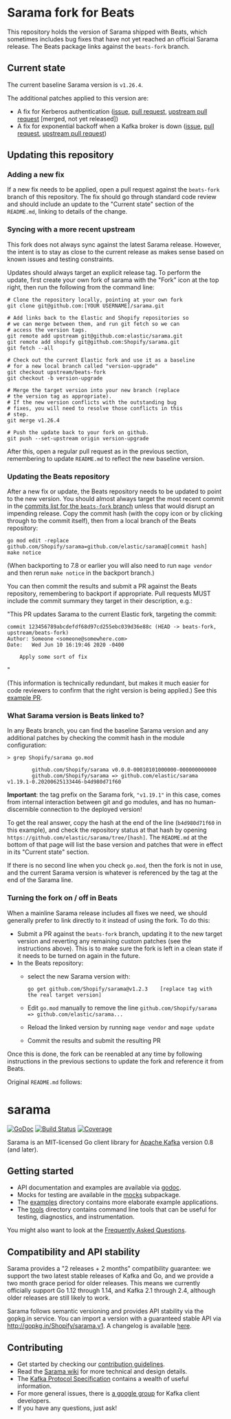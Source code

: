 # Sarama fork for Beats

This repository holds the version of Sarama shipped with Beats, which sometimes includes bug fixes that have not yet reached an official Sarama release. The Beats package links against the `beats-fork` branch.

## Current state

The current baseline Sarama version is `v1.26.4`.

The additional patches applied to this version are:
- A fix for Kerberos authentication ([issue](https://github.com/Shopify/sarama/issues/1658), [pull request](https://github.com/elastic/sarama/pull/11), [upstream pull request](https://github.com/Shopify/sarama/pull/1697) [merged, not yet released]) 
- A fix for exponential backoff when a Kafka broker is down ([issue](https://github.com/Shopify/sarama/issues/1719), [pull request](https://github.com/elastic/sarama/pull/10), [upstream pull request](https://github.com/Shopify/sarama/pull/1720))

## Updating this repository

### Adding a new fix

If a new fix needs to be applied, open a pull request against the `beats-fork` branch of this repository. The fix should go through standard code review and should include an update to the "Current state" section of the `README.md`, linking to details of the change.

### Syncing with a more recent upstream

This fork does not always sync against the latest Sarama release. However, the intent is to stay as close to the current release as makes sense based on known issues and testing constraints.

Updates should always target an explicit release tag. To perform the update, first create your own fork of sarama with the "Fork" icon at the top right, then run the following from the command line:

    # Clone the repository locally, pointing at your own fork
    git clone git@github.com:[YOUR USERNAME]/sarama.git

    # Add links back to the Elastic and Shopify repositories so
    # we can merge between them, and run git fetch so we can
    # access the version tags.
    git remote add upstream git@github.com:elastic/sarama.git
    git remote add shopify git@github.com:Shopify/sarama.git
    git fetch --all

    # Check out the current Elastic fork and use it as a baseline
    # for a new local branch called "version-upgrade"
    git checkout upstream/beats-fork
    git checkout -b version-upgrade

    # Merge the target version into your new branch (replace
    # the version tag as appropriate).
    # If the new version conflicts with the outstanding bug
    # fixes, you will need to resolve those conflicts in this
    # step.
    git merge v1.26.4

    # Push the update back to your fork on github.
    git push --set-upstream origin version-upgrade

After this, open a regular pull request as in the previous section, remembering to update `README.md` to reflect the new baseline version.

### Updating the Beats repository

After a new fix or update, the Beats repository needs to be updated to point to the new version. You should almost always target the most recent commit in the [commits list for the `beats-fork` branch](https://github.com/elastic/sarama/commits/beats-fork) unless that would disrupt an impending release. Copy the commit hash (with the copy icon or by clicking through to the commit itself), then from a local branch of the Beats repository:

    go mod edit -replace github.com/Shopify/sarama=github.com/elastic/sarama@[commit hash]
    make notice

(When backporting to 7.8 or earlier you will also need to run `mage vendor` and then rerun `make notice` in the backport branch.)

You can then commit the results and submit a PR against the Beats repository, remembering to backport if appropriate. Pull requests MUST include the commit summary they target in their description, e.g.:

"This PR updates Sarama to the current Elastic fork, targeting the commit:

```
commit 123456789abcdefdf68d97cd255ebc039d36e88c (HEAD -> beats-fork, upstream/beats-fork)
Author: Someone <someone@somewhere.com>
Date:   Wed Jun 10 16:19:46 2020 -0400

    Apply some sort of fix
```
"

(This information is technically redundant, but makes it much easier for code reviewers to confirm that the right version is being applied.) See this [example PR](https://github.com/elastic/beats/pull/19527).

### What Sarama version is Beats linked to?

In any Beats branch, you can find the baseline Sarama version and any additional patches by checking the commit hash in the module configuration:

```
> grep Shopify/sarama go.mod

        github.com/Shopify/sarama v0.0.0-00010101000000-000000000000
        github.com/Shopify/sarama => github.com/elastic/sarama v1.19.1-0.20200625133446-b4d980d71f60
```

**Important**: the tag prefix on the Sarama fork, `"v1.19.1"` in this case, comes from internal interaction between git and go modules, and has no human-discernible connection to the deployed version!

To get the real answer, copy the hash at the end of the line (`b4d980d71f60` in this example), and check the repository status at that hash by opening `https://github.com/elastic/sarama/tree/[hash]`. The `README.md` at the bottom of that page will list the base version and patches that were in effect in its "Current state" section.

If there is no second line when you check `go.mod`, then the fork is not in use, and the current Sarama version is whatever is referenced by the tag at the end of the Sarama line.

### Turning the fork on / off in Beats

When a mainline Sarama release includes all fixes we need, we should generally prefer to link directly to it instead of using the fork. To do this:

- Submit a PR against the `beats-fork` branch, updating it to the new target version and reverting any remaining custom patches (see the instructions above). This is to make sure the fork is left in a clean state if it needs to be turned on again in the future.
- In the Beats repository:
  * select the new Sarama version with:

        go get github.com/Shopify/sarama@v1.2.3    [replace tag with the real target version]
  * Edit `go.mod` manually to remove the line `github.com/Shopify/sarama => github.com/elastic/sarama...`
  * Reload the linked version by running `mage vendor` and `mage update`
  * Commit the results and submit the resulting PR

Once this is done, the fork can be reenabled at any time by following instructions in the previous sections to update the fork and reference it from Beats.

Original `README.md` follows:

# sarama

[![GoDoc](https://godoc.org/github.com/Shopify/sarama?status.svg)](https://godoc.org/github.com/Shopify/sarama)
[![Build Status](https://travis-ci.org/Shopify/sarama.svg?branch=master)](https://travis-ci.org/Shopify/sarama)
[![Coverage](https://codecov.io/gh/Shopify/sarama/branch/master/graph/badge.svg)](https://codecov.io/gh/Shopify/sarama)

Sarama is an MIT-licensed Go client library for [Apache Kafka](https://kafka.apache.org/) version 0.8 (and later).

## Getting started

- API documentation and examples are available via [godoc](https://godoc.org/github.com/Shopify/sarama).
- Mocks for testing are available in the [mocks](./mocks) subpackage.
- The [examples](./examples) directory contains more elaborate example applications.
- The [tools](./tools) directory contains command line tools that can be useful for testing, diagnostics, and instrumentation.

You might also want to look at the [Frequently Asked Questions](https://github.com/Shopify/sarama/wiki/Frequently-Asked-Questions).

## Compatibility and API stability

Sarama provides a "2 releases + 2 months" compatibility guarantee: we support
the two latest stable releases of Kafka and Go, and we provide a two month
grace period for older releases. This means we currently officially support
Go 1.12 through 1.14, and Kafka 2.1 through 2.4, although older releases are
still likely to work.

Sarama follows semantic versioning and provides API stability via the gopkg.in service.
You can import a version with a guaranteed stable API via http://gopkg.in/Shopify/sarama.v1.
A changelog is available [here](CHANGELOG.md).

## Contributing

- Get started by checking our [contribution guidelines](https://github.com/Shopify/sarama/blob/master/.github/CONTRIBUTING.md).
- Read the [Sarama wiki](https://github.com/Shopify/sarama/wiki) for more technical and design details.
- The [Kafka Protocol Specification](https://cwiki.apache.org/confluence/display/KAFKA/A+Guide+To+The+Kafka+Protocol) contains a wealth of useful information.
- For more general issues, there is [a google group](https://groups.google.com/forum/#!forum/kafka-clients) for Kafka client developers.
- If you have any questions, just ask!
